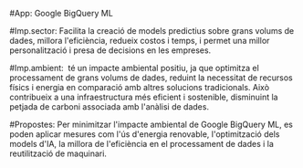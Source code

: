 #App: Google BigQuery ML

#Imp.sector: Facilita la creació de models predictius sobre grans volums de dades, millora l'eficiència, redueix costos i temps, i permet una millor personalització i presa de decisions en les empreses.

#Imp.ambient:  té un impacte ambiental positiu, ja que optimitza el processament de grans volums de dades, reduint la necessitat de recursos físics i energia en comparació amb altres solucions tradicionals. Això contribueix a una infraestructura més eficient i sostenible, disminuint la petjada de carboni associada amb l'anàlisi de dades.

#Propostes: Per minimitzar l'impacte ambiental de Google BigQuery ML, es poden aplicar mesures com l'ús d'energia renovable, l'optimització dels models d'IA, la millora de l'eficiència en el processament de dades i la reutilització de maquinari.
